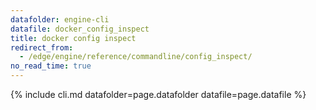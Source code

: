 ```yaml
---
datafolder: engine-cli
datafile: docker_config_inspect
title: docker config inspect
redirect_from:
  - /edge/engine/reference/commandline/config_inspect/
no_read_time: true
---
```

<!--
Sorry, but the contents of this page are automatically generated from
Docker's source code. If you want to suggest a change to the text that appears
here, you'll need to find the string by searching this repo:

https://github.com/docker/cli
-->

{% include cli.md datafolder=page.datafolder datafile=page.datafile %}
